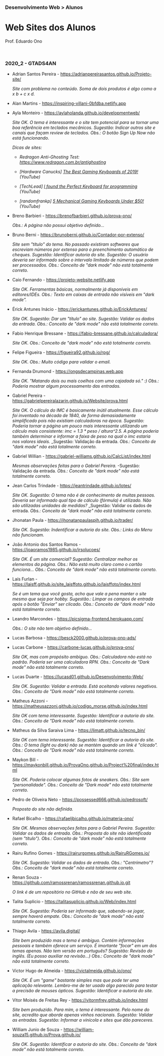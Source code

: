 ### Desenvolvimento Web > Alunos

# Web Sites dos Alunos

Prof. Eduardo Ono

<br>

### 2020_2 - GTADS4AN

* Adrian Santos Pereira - https://adrianpereirasantos.github.io/Projeto-site/

    _Site com problema no conteúdo. Soma de dois produtos é algo como a x b + c x d._

* Alan Martins - https://inspiring-villani-0bfdba.netlify.app

* Ayla Monteiro - https://aylaholanda.github.io/developmentweb/

    _Site OK. O tema é interessante e o site tem potencial para se tornar uma boa referência em teclados mecânicos._
    _Sugestão: Indicar outros site e canais que façam review de teclados._
    _Obs.: O botão Sign Up Now não está funcionando._

    _Dicas de sites:_

    * _Redragon Anti-Ghosting Test: https://www.redragon.com.br/antighosting_

    * _[Hardware Canucks] [The Best Gaming Keyboards of 2019!](https://www.youtube.com/watch?v=nPYkLuXKA48) (YouTube)_

    * _[TechLead] [I found the Perfect Keyboard for programming](https://www.youtube.com/watch?v=fxCYXA2zPc8) (YouTube)_

    * _[randomfrankp] [5 Mechanical Gaming Keyboards Under $50!](https://www.youtube.com/watch?v=fxB-eShqIGw) (YouTube)_

* Breno Barbieri - https://brenofbarbieri.github.io/prova-ono/

    _Obs.: A página não possui objetivo definido..._

* Bruno Berni - https://brunoberni.github.io/Contador-por-extenso/

    _Site sem "título" do tema. No passado existiram softwares que escreviam números por extenso para o preenchimento automático de cheques._
    _Sugestão: Identificar autoria do site._
    _Sugestão: O usuário deveria ser informado sobre o intervalo limitado de números que podem ser processados._
    _Obs.: Conceito de "dark mode" não está totalmente correto._

* Caio Fernando - https://projeto-website.netlify.app

    _Site OK. Ferramentas básicas, normalmente já disponíveis em editores/IDEs._
    _Obs.: Texto em caixas de entrada não visíveis em "dark mode"._

* Érick Antunes Inácio - https://erickantunes.github.io/ErickAntunes/

    _Site OK._
    _Sugestão: Dar um "título" ao site._
    _Sugestão: Validar os dados da entrada._
   _Obs.: Conceito de "dark mode" não está totalmente correto._

* Fabio Henrique Bressane - https://fabio-bressane.github.io/calculadora/

    _Site OK._
   _Obs.: Conceito de "dark mode" não está totalmente correto._

* Felipe Figueira - https://figueira92.github.io/rpg/

    _Site OK._
    _Obs.: Muito código para validar o email._

* Fernanda Drumond - https://ongsdecampinas.web.app

    _Site OK. "Matando dois ou mais coelhos com uma cajadada só." :)_
    _Obs.: Poderia mostrar algum processamento das entradas._

* Gabriel Pereira - https://gabrielpereiralazarin.github.io/Website/prova.html

    _Site OK. O cálculo do IMC é basicamente inútil atualmente. Esse cálculo foi inventado na década de 1840, de forma demasiadamente simplificado pois não existiam calculadoras na época._
    _Sugestão: Poderia tornar a página um pouco mais interessante utilizando um cálculo mais consistente: imc = 1.3 * peso / altura^2.5. A página poderia também determinar e informar a faixa de peso na qual o imc estaria nos valores ideais._
    _Sugestão: Validação da entrada.
    _Obs.: Conceito de "dark mode" não está totalmente correto._

* Gabriel Willian - https://gabriel-williams.github.io/CalcList/index.html

    _Mesmas observações feitas para o Gabriel Pereira._
    -Sugestão: Validação da entrada.
    _Obs.: Conceito de "dark mode" não está totalmente correto._

* Jean Carlos Trindade - https://jeantrindade.github.io/lotes/

    _Site OK._
    _Sugestão: O tema não é de conhecimento de muitas pessoas. Deveria ser informado qual tipo de cálculo (fórmula) é utilizado. Não são utilizadas unidades de medidas?_
    _Sugestão: Validar os dados de entrada.
    _Obs.: Conceito de "dark mode" não está totalmente correto._

* Jhonatan Paula - https://jhonatanpaulaspjh.github.io/trader/

    _Site OK._
    _Sugestão: Indentificar a autoria do site._
    _Obs.: Links do Menu não funcionam._

* João Antonio dos Santos Ramos - https://joaoramos1985.github.io/jrsolucoes/

    _Site OK. É um site comercial?_
    _Sugestão: Centralizar melhor os elementos da página._
    _Obs.: Não está muito claro como o cartão funciona..._
    _Obs.: Conceito de "dark mode" não está totalmente correto._

* Laís Furlan - https://laisff.github.io/site_laisffoto.github.io/laisffoto/index.html

    _Se é um tema que você gosta, acho que vale a pena manter o site mesmo que seja por hobby._
    _Sugestão.: Limpar os campos de entrada após o botão "Enviar" ser clicado._
    _Obs.: Conceito de "dark mode" não está totalmente correto._

* Leandro Marcondes - https://picsigma-frontend.herokuapp.com/

    _Obs.: O site não tem objetivo definido..._

* Lucas Barbosa - https://besck2000.github.io/prova-ono-ads/

* Lucas Carbone - https://carbone-lucas.github.io/prova-ono/

    _Site OK, mas com propósito ambíguo._
    _Obs.: Calculadora não está no padrão. Poderia ser uma calculadora RPN._
    _Obs.: Conceito de "Dark mode" não está totalmente correto._

* Lucas Duarte - https://lucasd01.github.io/Desenvolvimento-Web/

    _Site OK._
    _Sugestão: Validar a entrada. Está aceitando valores negativos._
    _Obs.: Conceito de "Dark mode" não está totalmente correto._

* Matheus Azzoni - https://matheusazzoni.github.io/codigo_morse.github.io/index.html

    _Site OK com tema interessante._
    _Sugestão: Identificar a autoria do site._
    _Obs.: Conceito de "Dark mode" não está totalmente correto._

* Matheus da Silva Saraiva Lima - https://limatt.github.io/tecno_bin/

    _Site OK com tema interessante._
    _Sugestão: Identificar a autoria do site._
    _Obs.: O tema (light ou dark) não se mantém quando um link é "clicado"._
    _Obs.: Conceito de "Dark mode" não está totalmente correto._

* Maykon Bill - https://maykonbill.github.io/ProvaOno.github.io/Project%20final/index.html

    _Site OK. Poderia colocar algumas fotos de sneakers._
    _Obs.: Site sem "personalidade"._
    _Obs.: Conceito de "Dark mode" não está totalmente correto._

* Pedro de Oliveira Neto - https://possessed666.github.io/pedrosoft/

    _Proposta do site não definida._

* Rafael Bicalho - https://rafaeljbicalho.github.io/materia-ono/

    _Site OK. Mesmas observações feitas para o Gabriel Pereira._
    _Sugestão: Validar os dados de entrada._
    _Obs.: Proposta do site não identificada (sem "título")._
    _Obs.: Conceito de "dark mode" não está totalmente correto._

* Rairu Rufino Gomes - https://rairurgomes.github.io/RairuRGomes.io/

    _Site OK._
    _Sugestão: Validar os dados de entrada._
    _Obs.: "Centrímetro"?_
    _Obs.: Conceito de "dark mode" não está totalmente correto._

* Renan Souza - https://github.com/ramossrenan/ramossrenan.github.io.git

    _O link é de um repositório no GitHub e não de seu web site._

* Talita Suplicio - https://talitasuplicio.github.io/Web/index.html

    _Site OK._
    _Sugestão: Poderia ser informado que, sabendo-se jogar, sempre haverá empate._
    _Obs.: Conceito de "dark mode" não está totalmente correto._

* Thiago Avila - https://avila.digital/

    _Site bem produzido mas o tema é ambíguo. Contém informações pessoais e também oferece um serviço. É imortante "focar" em um dos temas apenas._
    _Não tem versão em português?_
    _Sugestão: Revisão do inglês. (Eu posso auxiliar na revisão...)_
    _Obs.: Conceito de "dark mode" não está totalmente correto._

* Victor Hugo de Almeida - https://victalmeida.github.io/ono/

    _Site OK. É um "game" bastante simples mas que pode ter uma aplicação relevante._
    _Lembro-me de ter usado algo parecido para testar a precisão de mouses ópticos._
    _Sugestão: Identificar a autoria do site._

* Vitor Moisés de Freitas Rey - https://vitormfrey.github.io/index.html

    _Site bem produzido. Para mim, o tema é interessante. Pelo nome do site, acredito que aborde apenas vinhos nacionais._
    _Sugestão: Validar as entradas._
    _Sugestão: Informar a vinícola e sites que dão pareceres._

* William Junio de Souza - https://william-souza15.github.io/Prova.github.io/

    _Site OK._
    _Sugestão: Identificar a autoria do site._
    _Obs.: Conceito de "dark mode" não está totalmente correto._
